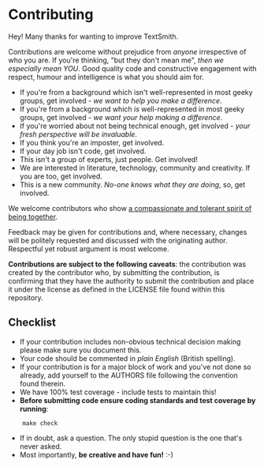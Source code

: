 # Contributing

Hey! Many thanks for wanting to improve TextSmith.

Contributions are welcome without prejudice from *anyone* irrespective of who
you are. If you're thinking, "but they don't mean me", *then we especially mean
YOU*. Good quality code and constructive engagement with respect, humour and
intelligence is what you should aim for.

* If you're from a background which isn't well-represented in most geeky
  groups, get involved - *we want to help you make a difference*.
* If you're from a background which *is* well-represented in most geeky
  groups, get involved - *we want your help making a difference*.
* If you're worried about not being technical enough, get involved - *your
  fresh perspective will be invaluable*.
* If you think you're an imposter, get involved.
* If your day job isn't code, get involved.
* This isn't a group of experts, just people. Get involved!
* We are interested in literature, technology, community and creativity. If you
  are too, get involved.
* This is a new community. *No-one knows what they are doing*, so, get
  involved.

We welcome contributors who show 
[a compassionate and tolerant spirit of being together](code_of_conduct.md).

Feedback may be given for contributions and, where necessary, changes will
be politely requested and discussed with the originating author. Respectful
yet robust argument is most welcome.

**Contributions are subject to the following caveats**: the contribution
was created by the contributor who, by submitting the contribution, is
confirming that they have the authority to submit the contribution and
place it under the license as defined in the LICENSE file found within
this repository.

## Checklist

* If your contribution includes non-obvious technical decision making please
  make sure you document this.
* Your code should be commented in *plain English* (British spelling).
* If your contribution is for a major block of work and you've not done so
  already, add yourself to the AUTHORS file following the convention found
  therein.
* We have 100% test coverage - include tests to maintain this!
* **Before submitting code ensure coding standards and test coverage by
  running**:
```
    make check
```
* If in doubt, ask a question. The only stupid question is the one that's never
  asked.
* Most importantly, **be creative and have fun!** :-)
